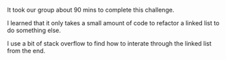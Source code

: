 It took our group about 90 mins to complete this challenge. 

I learned that it only takes a small amount of code to refactor a linked list to do something else.

I use a bit of stack overflow to find how to interate through the linked list from the end. 

